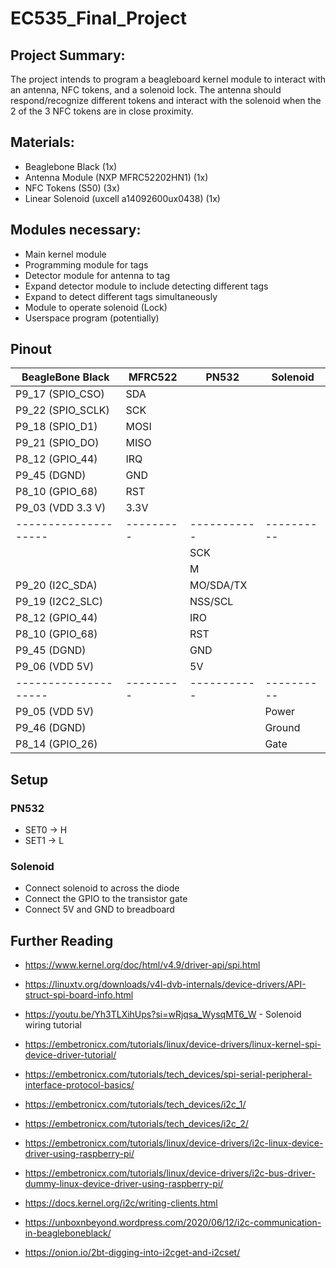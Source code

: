 # EC535_Final_Project

## Project Summary:
The project intends to program a beagleboard kernel module to interact with an antenna, NFC tokens, and
a solenoid lock. The antenna should respond/recognize different tokens and interact with the solenoid
when the 2 of the 3 NFC tokens are in close proximity.

## Materials:
- Beaglebone Black (1x)
- Antenna Module (NXP MFRC52202HN1) (1x)
- NFC Tokens (S50) (3x) 
- Linear Solenoid (uxcell a14092600ux0438) (1x) 

## Modules necessary:
- Main kernel module
- Programming module for tags
- Detector module for antenna to tag
- Expand detector module to include detecting different tags
- Expand to detect different tags simultaneously
- Module to operate solenoid (Lock)
- Userspace program (potentially)

## Pinout
| BeagleBone Black   | MFRC522 | PN532     | Solenoid |
|--------------------|---------|-----------|----------|
| P9_17 (SPIO_CSO)   | SDA     |           |          |
| P9_22 (SPIO_SCLK)  | SCK     |           |          |
| P9_18 (SPIO_D1)    | MOSI    |           |          |
| P9_21 (SPIO_DO)    | MISO    |           |          |
| P8_12 (GPIO_44)    | IRQ     |           |          |
| P9_45 (DGND)       | GND     |           |          |
| P8_10 (GPIO_68)    | RST     |           |          |
| P9_03 (VDD 3.3 V)  | 3.3V    |           |          |
|--------------------|---------|-----------|----------|
|                    |         | SCK       |          |
|                    |         | M         |          |
| P9_20 (I2C_SDA)    |         | MO/SDA/TX |          |
| P9_19 (I2C2_SLC)   |         | NSS/SCL   |          |
| P8_12 (GPIO_44)    |         | IRO       |          |
| P8_10 (GPIO_68)    |         | RST       |          |
| P9_45 (DGND)       |         | GND       |          |
| P9_06 (VDD 5V)     |         | 5V        |          |
|--------------------|---------|-----------|----------|
| P9_05 (VDD 5V)     |         |           | Power    |
| P9_46 (DGND)       |         |           | Ground   |
| P8_14 (GPIO_26)    |         |           | Gate     |

## Setup
### PN532
- SET0 -> H
- SET1 -> L

### Solenoid
- Connect solenoid to across the diode
- Connect the GPIO to the transistor gate
- Connect 5V and GND to breadboard

## Further Reading
- https://www.kernel.org/doc/html/v4.9/driver-api/spi.html
- https://linuxtv.org/downloads/v4l-dvb-internals/device-drivers/API-struct-spi-board-info.html 
- https://youtu.be/Yh3TLXihUps?si=wRjqsa_WysqMT6_W - Solenoid wiring tutorial
- https://embetronicx.com/tutorials/linux/device-drivers/linux-kernel-spi-device-driver-tutorial/ 
- https://embetronicx.com/tutorials/tech_devices/spi-serial-peripheral-interface-protocol-basics/

- https://embetronicx.com/tutorials/tech_devices/i2c_1/ 
- https://embetronicx.com/tutorials/tech_devices/i2c_2/
- https://embetronicx.com/tutorials/linux/device-drivers/i2c-linux-device-driver-using-raspberry-pi/ 
- https://embetronicx.com/tutorials/linux/device-drivers/i2c-bus-driver-dummy-linux-device-driver-using-raspberry-pi/
- https://docs.kernel.org/i2c/writing-clients.html 
- https://unboxnbeyond.wordpress.com/2020/06/12/i2c-communication-in-beagleboneblack/
- https://onion.io/2bt-digging-into-i2cget-and-i2cset/
